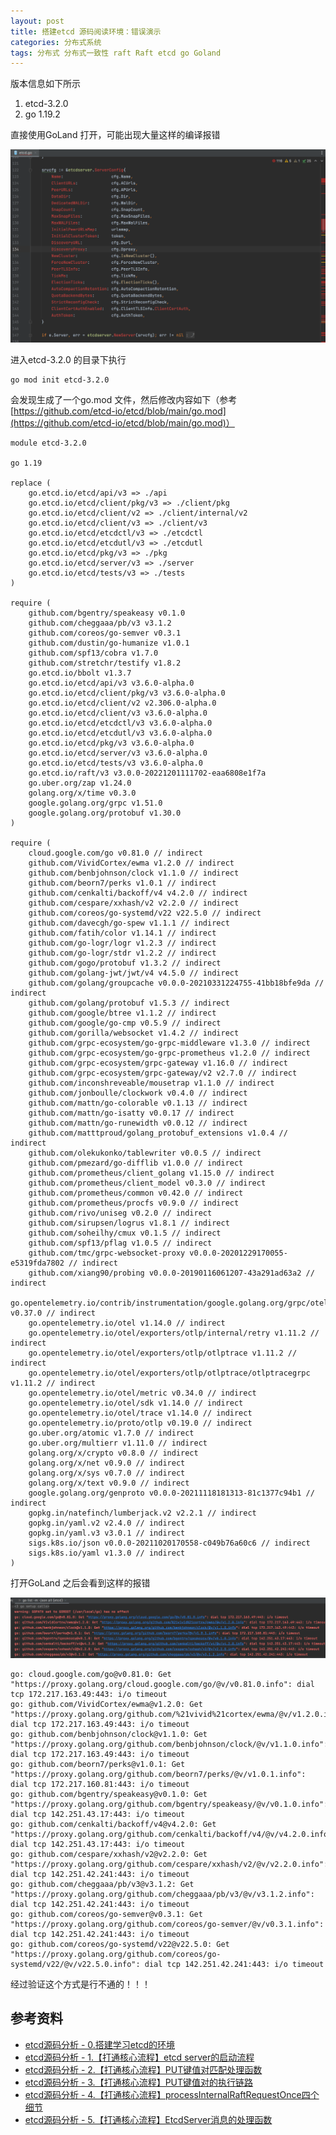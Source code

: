 ```yaml
---
layout: post
title: 搭建etcd 源码阅读环境：错误演示
categories: 分布式系统
tags: 分布式 分布式一致性 raft Raft etcd go Goland
---
```


版本信息如下所示

1. etcd-3.2.0
2. go 1.19.2

直接使用GoLand 打开，可能出现大量这样的编译报错

![](../media/image/2023-05-05/01-01.png)

进入etcd-3.2.0 的目录下执行

```shell
go mod init etcd-3.2.0
```

会发现生成了一个go.mod 文件，然后修改内容如下（参考[https://github.com/etcd-io/etcd/blob/main/go.mod](https://github.com/etcd-io/etcd/blob/main/go.mod)）

```
module etcd-3.2.0

go 1.19

replace (
	go.etcd.io/etcd/api/v3 => ./api
	go.etcd.io/etcd/client/pkg/v3 => ./client/pkg
	go.etcd.io/etcd/client/v2 => ./client/internal/v2
	go.etcd.io/etcd/client/v3 => ./client/v3
	go.etcd.io/etcd/etcdctl/v3 => ./etcdctl
	go.etcd.io/etcd/etcdutl/v3 => ./etcdutl
	go.etcd.io/etcd/pkg/v3 => ./pkg
	go.etcd.io/etcd/server/v3 => ./server
	go.etcd.io/etcd/tests/v3 => ./tests
)

require (
	github.com/bgentry/speakeasy v0.1.0
	github.com/cheggaaa/pb/v3 v3.1.2
	github.com/coreos/go-semver v0.3.1
	github.com/dustin/go-humanize v1.0.1
	github.com/spf13/cobra v1.7.0
	github.com/stretchr/testify v1.8.2
	go.etcd.io/bbolt v1.3.7
	go.etcd.io/etcd/api/v3 v3.6.0-alpha.0
	go.etcd.io/etcd/client/pkg/v3 v3.6.0-alpha.0
	go.etcd.io/etcd/client/v2 v2.306.0-alpha.0
	go.etcd.io/etcd/client/v3 v3.6.0-alpha.0
	go.etcd.io/etcd/etcdctl/v3 v3.6.0-alpha.0
	go.etcd.io/etcd/etcdutl/v3 v3.6.0-alpha.0
	go.etcd.io/etcd/pkg/v3 v3.6.0-alpha.0
	go.etcd.io/etcd/server/v3 v3.6.0-alpha.0
	go.etcd.io/etcd/tests/v3 v3.6.0-alpha.0
	go.etcd.io/raft/v3 v3.0.0-20221201111702-eaa6808e1f7a
	go.uber.org/zap v1.24.0
	golang.org/x/time v0.3.0
	google.golang.org/grpc v1.51.0
	google.golang.org/protobuf v1.30.0
)

require (
	cloud.google.com/go v0.81.0 // indirect
	github.com/VividCortex/ewma v1.2.0 // indirect
	github.com/benbjohnson/clock v1.1.0 // indirect
	github.com/beorn7/perks v1.0.1 // indirect
	github.com/cenkalti/backoff/v4 v4.2.0 // indirect
	github.com/cespare/xxhash/v2 v2.2.0 // indirect
	github.com/coreos/go-systemd/v22 v22.5.0 // indirect
	github.com/davecgh/go-spew v1.1.1 // indirect
	github.com/fatih/color v1.14.1 // indirect
	github.com/go-logr/logr v1.2.3 // indirect
	github.com/go-logr/stdr v1.2.2 // indirect
	github.com/gogo/protobuf v1.3.2 // indirect
	github.com/golang-jwt/jwt/v4 v4.5.0 // indirect
	github.com/golang/groupcache v0.0.0-20210331224755-41bb18bfe9da // indirect
	github.com/golang/protobuf v1.5.3 // indirect
	github.com/google/btree v1.1.2 // indirect
	github.com/google/go-cmp v0.5.9 // indirect
	github.com/gorilla/websocket v1.4.2 // indirect
	github.com/grpc-ecosystem/go-grpc-middleware v1.3.0 // indirect
	github.com/grpc-ecosystem/go-grpc-prometheus v1.2.0 // indirect
	github.com/grpc-ecosystem/grpc-gateway v1.16.0 // indirect
	github.com/grpc-ecosystem/grpc-gateway/v2 v2.7.0 // indirect
	github.com/inconshreveable/mousetrap v1.1.0 // indirect
	github.com/jonboulle/clockwork v0.4.0 // indirect
	github.com/mattn/go-colorable v0.1.13 // indirect
	github.com/mattn/go-isatty v0.0.17 // indirect
	github.com/mattn/go-runewidth v0.0.12 // indirect
	github.com/matttproud/golang_protobuf_extensions v1.0.4 // indirect
	github.com/olekukonko/tablewriter v0.0.5 // indirect
	github.com/pmezard/go-difflib v1.0.0 // indirect
	github.com/prometheus/client_golang v1.15.0 // indirect
	github.com/prometheus/client_model v0.3.0 // indirect
	github.com/prometheus/common v0.42.0 // indirect
	github.com/prometheus/procfs v0.9.0 // indirect
	github.com/rivo/uniseg v0.2.0 // indirect
	github.com/sirupsen/logrus v1.8.1 // indirect
	github.com/soheilhy/cmux v0.1.5 // indirect
	github.com/spf13/pflag v1.0.5 // indirect
	github.com/tmc/grpc-websocket-proxy v0.0.0-20201229170055-e5319fda7802 // indirect
	github.com/xiang90/probing v0.0.0-20190116061207-43a291ad63a2 // indirect
	go.opentelemetry.io/contrib/instrumentation/google.golang.org/grpc/otelgrpc v0.37.0 // indirect
	go.opentelemetry.io/otel v1.14.0 // indirect
	go.opentelemetry.io/otel/exporters/otlp/internal/retry v1.11.2 // indirect
	go.opentelemetry.io/otel/exporters/otlp/otlptrace v1.11.2 // indirect
	go.opentelemetry.io/otel/exporters/otlp/otlptrace/otlptracegrpc v1.11.2 // indirect
	go.opentelemetry.io/otel/metric v0.34.0 // indirect
	go.opentelemetry.io/otel/sdk v1.14.0 // indirect
	go.opentelemetry.io/otel/trace v1.14.0 // indirect
	go.opentelemetry.io/proto/otlp v0.19.0 // indirect
	go.uber.org/atomic v1.7.0 // indirect
	go.uber.org/multierr v1.11.0 // indirect
	golang.org/x/crypto v0.8.0 // indirect
	golang.org/x/net v0.9.0 // indirect
	golang.org/x/sys v0.7.0 // indirect
	golang.org/x/text v0.9.0 // indirect
	google.golang.org/genproto v0.0.0-20211118181313-81c1377c94b1 // indirect
	gopkg.in/natefinch/lumberjack.v2 v2.2.1 // indirect
	gopkg.in/yaml.v2 v2.4.0 // indirect
	gopkg.in/yaml.v3 v3.0.1 // indirect
	sigs.k8s.io/json v0.0.0-20211020170558-c049b76a60c6 // indirect
	sigs.k8s.io/yaml v1.3.0 // indirect
)
```

打开GoLand 之后会看到这样的报错

![](../media/image/2023-05-05/01-02.png)

```
go: cloud.google.com/go@v0.81.0: Get "https://proxy.golang.org/cloud.google.com/go/@v/v0.81.0.info": dial tcp 172.217.163.49:443: i/o timeout
go: github.com/VividCortex/ewma@v1.2.0: Get "https://proxy.golang.org/github.com/%21vivid%21cortex/ewma/@v/v1.2.0.info": dial tcp 172.217.163.49:443: i/o timeout
go: github.com/benbjohnson/clock@v1.1.0: Get "https://proxy.golang.org/github.com/benbjohnson/clock/@v/v1.1.0.info": dial tcp 172.217.163.49:443: i/o timeout
go: github.com/beorn7/perks@v1.0.1: Get "https://proxy.golang.org/github.com/beorn7/perks/@v/v1.0.1.info": dial tcp 172.217.160.81:443: i/o timeout
go: github.com/bgentry/speakeasy@v0.1.0: Get "https://proxy.golang.org/github.com/bgentry/speakeasy/@v/v0.1.0.info": dial tcp 142.251.43.17:443: i/o timeout
go: github.com/cenkalti/backoff/v4@v4.2.0: Get "https://proxy.golang.org/github.com/cenkalti/backoff/v4/@v/v4.2.0.info": dial tcp 142.251.43.17:443: i/o timeout
go: github.com/cespare/xxhash/v2@v2.2.0: Get "https://proxy.golang.org/github.com/cespare/xxhash/v2/@v/v2.2.0.info": dial tcp 142.251.42.241:443: i/o timeout
go: github.com/cheggaaa/pb/v3@v3.1.2: Get "https://proxy.golang.org/github.com/cheggaaa/pb/v3/@v/v3.1.2.info": dial tcp 142.251.42.241:443: i/o timeout
go: github.com/coreos/go-semver@v0.3.1: Get "https://proxy.golang.org/github.com/coreos/go-semver/@v/v0.3.1.info": dial tcp 142.251.42.241:443: i/o timeout
go: github.com/coreos/go-systemd/v22@v22.5.0: Get "https://proxy.golang.org/github.com/coreos/go-systemd/v22/@v/v22.5.0.info": dial tcp 142.251.42.241:443: i/o timeout
```

经过验证这个方式是行不通的！！！

## 参考资料

* [etcd源码分析 - 0.搭建学习etcd的环境](https://cloud.tencent.com/developer/article/2185072?areaSource=&traceId=)
* [etcd源码分析 - 1.【打通核心流程】etcd server的启动流程](https://cloud.tencent.com/developer/beta/article/2185073?areaSource=&traceId=)
* [etcd源码分析 - 2.【打通核心流程】PUT键值对匹配处理函数](https://cloud.tencent.com/developer/beta/article/2185074?areaSource=&traceId=)
* [etcd源码分析 - 3.【打通核心流程】PUT键值对的执行链路](https://cloud.tencent.com/developer/beta/article/2185075?areaSource=&traceId=)
* [etcd源码分析 - 4.【打通核心流程】processInternalRaftRequestOnce四个细节​](https://cloud.tencent.com/developer/beta/article/2185076?areaSource=&traceId=)
* [etcd源码分析 - 5.【打通核心流程】EtcdServer消息的处理函数](https://cloud.tencent.com/developer/beta/article/2185077?areaSource=&traceId=)
